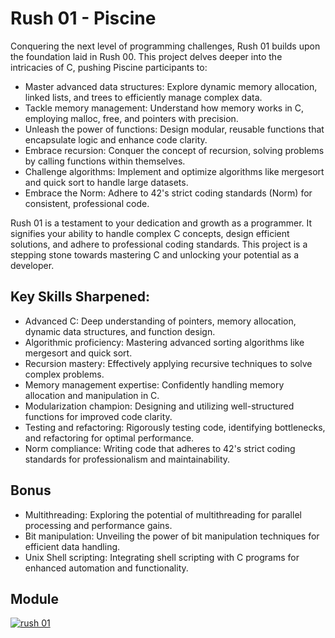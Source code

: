 # Rush 01 - Piscine

Conquering the next level of programming challenges, Rush 01 builds upon the foundation laid in Rush 00. This project delves deeper into the intricacies of C, pushing Piscine participants to:

- Master advanced data structures: Explore dynamic memory allocation, linked lists, and trees to efficiently manage complex data.
- Tackle memory management: Understand how memory works in C, employing malloc, free, and pointers with precision.
- Unleash the power of functions: Design modular, reusable functions that encapsulate logic and enhance code clarity.
- Embrace recursion: Conquer the concept of recursion, solving problems by calling functions within themselves.
- Challenge algorithms: Implement and optimize algorithms like mergesort and quick sort to handle large datasets.
- Embrace the Norm: Adhere to 42's strict coding standards (Norm) for consistent, professional code.

Rush 01 is a testament to your dedication and growth as a programmer. It signifies your ability to handle complex C concepts, design efficient solutions, and adhere to professional coding standards. This project is a stepping stone towards mastering C and unlocking your potential as a developer.

## Key Skills Sharpened:

- Advanced C: Deep understanding of pointers, memory allocation, dynamic data structures, and function design.
- Algorithmic proficiency: Mastering advanced sorting algorithms like mergesort and quick sort.
- Recursion mastery: Effectively applying recursive techniques to solve complex problems.
- Memory management expertise: Confidently handling memory allocation and manipulation in C.
- Modularization champion: Designing and utilizing well-structured functions for improved code clarity.
- Testing and refactoring: Rigorously testing code, identifying bottlenecks, and refactoring for optimal performance.
- Norm compliance: Writing code that adheres to 42's strict coding standards for professionalism and maintainability.

## Bonus

- Multithreading: Exploring the potential of multithreading for parallel processing and performance gains.
- Bit manipulation: Unveiling the power of bit manipulation techniques for efficient data handling.
- Unix Shell scripting: Integrating shell scripting with C programs for enhanced automation and functionality.

## Module

[![rush 01](https://img.shields.io/badge/project-rush__01-skyblue?style=for-the-badge&logo=42)](https://github.com/willtrigo/42_piscine/tree/main/rush/rush01/ex00/main.c)
